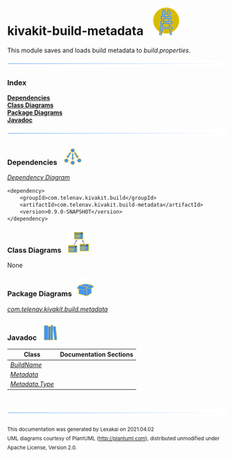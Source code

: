 # kivakit-build-metadata &nbsp;&nbsp;![](documentation/images/kivakit-64.png)

This module saves and loads build metadata to *build.properties*.

![](documentation/images/horizontal-line.png)

### Index


[**Dependencies**](#dependencies)  
[**Class Diagrams**](#class-diagrams)  
[**Package Diagrams**](#package-diagrams)  
[**Javadoc**](#javadoc)

![](documentation/images/horizontal-line.png)

[//]: # (start-user-text)



[//]: # (end-user-text)

### Dependencies <a name="dependencies"></a> &nbsp;&nbsp;  ![](documentation/images/dependencies-40.png)

[*Dependency Diagram*](documentation/diagrams/dependencies.svg)

    <dependency>
        <groupId>com.telenav.kivakit.build</groupId>
        <artifactId>com.telenav.kivakit.build-metadata</artifactId>
        <version>0.9.0-SNAPSHOT</version>
    </dependency>

### Class Diagrams <a name="class-diagrams"></a> &nbsp; &nbsp;![](documentation/images/diagram-48.png)

None

### Package Diagrams <a name="package-diagrams"></a> &nbsp;&nbsp;![](documentation/images/box-40.png)

[*com.telenav.kivakit.build.metadata*](documentation/diagrams/com.telenav.kivakit.build.metadata.svg)  

### Javadoc <a name="javadoc"></a> &nbsp;&nbsp;![](documentation/images/books-40.png)

| Class | Documentation Sections |
|---|---|
| [*BuildName*](https://telenav.github.io/kivakit-build/javadoc/kivakit.build.metadata/com/telenav/kivakit/build/metadata/BuildName.html) |  |  
| [*Metadata*](https://telenav.github.io/kivakit-build/javadoc/kivakit.build.metadata/com/telenav/kivakit/build/metadata/Metadata.html) |  |  
| [*Metadata.Type*](https://telenav.github.io/kivakit-build/javadoc/kivakit.build.metadata/com/telenav/kivakit/build/metadata/Metadata.Type.html) |  |  

[//]: # (start-user-text)



[//]: # (end-user-text)

<br/>

![](documentation/images/horizontal-line.png)

<sub>This documentation was generated by Lexakai on 2021.04.02</sub>    
<sub>UML diagrams courtesy of PlantUML (http://plantuml.com), distributed unmodified under Apache License, Version 2.0.</sub>

